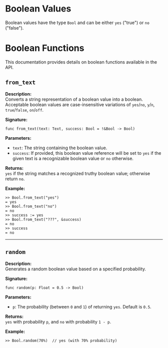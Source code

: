 # Boolean Values

Boolean values have the type `Bool` and can be either `yes` ("true") or `no`
("false").

# Boolean Functions

This documentation provides details on boolean functions available in the API.

## `from_text`

**Description:**  
Converts a string representation of a boolean value into a boolean. Acceptable
boolean values are case-insensitive variations of `yes`/`no`, `y`/`n`,
`true`/`false`, `on`/`off`.

**Signature:**  
```tomo
func from_text(text: Text, success: Bool = !&Bool -> Bool)
```

**Parameters:**

- `text`: The string containing the boolean value.
- `success`: If provided, this boolean value reference will be set to `yes` if the given text is a recognizable boolean value or `no` otherwise.

**Returns:**  
`yes` if the string matches a recognized truthy boolean value; otherwise return `no`.

**Example:**  
```tomo
>> Bool.from_text("yes")
= yes
>> Bool.from_text("no")
= no
>> success := yes
>> Bool.from_text("???", &success)
= no
>> success
= no
```

---

## `random`

**Description:**  
Generates a random boolean value based on a specified probability.

**Signature:**  
```tomo
func random(p: Float = 0.5 -> Bool)
```

**Parameters:**

- `p`: The probability (between `0` and `1`) of returning `yes`. Default is `0.5`.

**Returns:**  
`yes` with probability `p`, and `no` with probability `1 - p`.

**Example:**  
```tomo
>> Bool.random(70%)  // yes (with 70% probability)
```
